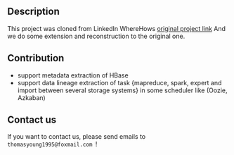 ## Description
This project was cloned from LinkedIn WhereHows [original project link](https://github.com/linkedin/WhereHows/)
And we do some extension and reconstruction to the original one.

## Contribution
* support metadata extraction of HBase
* support data lineage extraction of task {mapreduce, spark, expert and import between several storage systems} in some scheduler like (Oozie, Azkaban)

## Contact us
If you want to contact us, please send emails to `thomasyoung1995@foxmail.com `!
